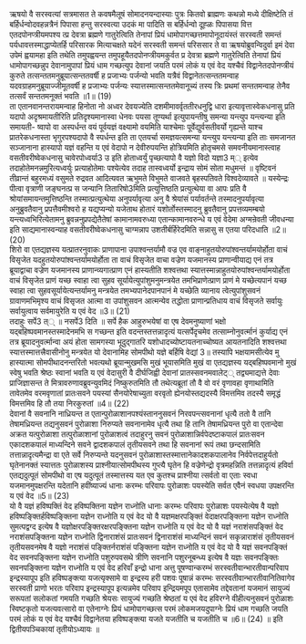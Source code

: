 

  
ऋषयो वै सरस्वत्यां सत्रमासत ते कवषमैलूषं सोमादनयन्दास्याः पुत्रः कितवो ब्राह्मणः कथन्नो मध्ये दीक्षिष्टेति तं बर्हिर्धन्वोदवहन्नत्रैनं पिपासा हन्तु सरस्वत्या उदकं मा पादिति स बर्हिर्धन्वो दूह्ळः पिपासया वित्त एतदपोनप्त्रीयमपश्य त्प्र देवत्रा ब्रह्मणे गातुरेत्विति तेनापां प्रियं धामोपागच्छत्तमापोनूदायंस्तं सरस्वती समन्तं पर्यधावत्तस्माद्धाप्येतर्हि परिसारक मित्याचक्षते यदेनं सरस्वती समन्तं परिससार ते वा ऋषयोब्रुवन्विदुर्वा इमं देवा उपेमं ह्वयामहा इति तथेति तमुपह्वयन्त तमुपहूयैतदपोनप्त्रीयमकुर्वत प्र देवत्रा ब्रह्मणे गातुरेत्विति तेनापां प्रियं धामोपागच्छन्नुप देवानामुपापां प्रियं धाम गच्छत्युप देवानां जयति परमं लोकं य एवं वेद यश्चैवं विद्वानेतदपोनप्त्रीयं कुरुते तत्सन्ततमनुब्रूयात्सन्ततवर्षी ह प्रजाभ्यः पर्जन्यो भवति यत्रैवं विद्वानेतत्सन्ततमन्वाह यदवग्राहमनुब्रूयाज्जीमूतवर्षी ह प्रजाभ्यः पर्जन्यः स्यात्तस्मात्सन्ततमेवानूच्यं तस्य त्रिः प्रथमां सन्ततमन्वाह तेनैव तत्सर्वं सन्ततमनूक्तं भवति ॥1॥ (19)  
ता एतानवानन्तरायमन्वाह हिनोता नो अध्वर देवयज्येति दशमीमावर्वृततीरधनुद्वि धारा इत्यावृत्तास्वेकधनासु प्रति यदापो अदृश्रमायतीरिति प्रतिदृश्यमानास्वा धेनवः पयसा तूण्यर्था इत्युपायन्तीषु समन्या यन्त्युप यन्त्यन्या इति समायती- ष्वापो वा अस्पर्धन्त वयं पूर्वयज्ञं वक्ष्यामो वयमिति याश्चेमाः पूर्वेद्युर्वसतीवर्यो गृह्यन्ते याश्च प्रातरेकधनास्ता भृगुरपश्यदापो वै स्पर्धन्त इति ता एतयर्चा समज्ञयत्समन्या यन्त्युप यन्त्यन्या इति ताः समजानत सञ्जानाना हास्यापो यज्ञं वहन्ति य एवं वेदापो न देवीरुपयन्ति होत्रियमिति होतृचमसे समवनीयमानास्त्वाह वसतीवरीष्वेकधनासु चावेरपोध्वर्या3 उ इति होताध्वर्युं पृच्छत्यापो वै यज्ञो विदो यज्ञा3 म्् इत्येव तदाहोतेमनन्नमुरित्यध्वर्युः प्रत्याहोतेमाः पश्येत्येव तदाह तास्वध्वर्यो इन्द्राय सोमं सोता मधुमन्तं ॥ वृष्टिवनं तीव्रान्तं बहुरमध्यं वसुमते रुद्रवत आदित्यवत ऋभुमते विभुमते वाजवते बृहस्पतिवते विश्वदेव्यावते ॥ यस्येन्द्रः पीत्वा वृत्राणी जङ्घनत्प्र स जन्यानि तितारिषो3मिति प्रत्युत्तिष्ठति प्रत्युत्थेया वा आपः प्रति वै श्रोयांसमायन्तमुत्तिष्ठन्ति तस्मात्प्रत्युत्थेया अनुपर्यावृत्या अनु वै श्रेयांसं पर्यावर्तन्ते तस्मादनुपर्यावृत्या अनुब्रुवतैवानु प्रपत्तैवमीश्वरो ह यद्यप्यन्यो यजेताथ होतारं यशोर्तोस्तस्मादनु ब्रुवतैवानु प्रपत्तव्यमम्बयो यन्त्यध्वभिरित्येतामनु ब्रुवन्ननुप्रपद्येतैतेषां कामानामवरुध्या एतान्कामानवरुन्धे य एवं वेदेमा अग्मन्रेवती जीवधन्या इति साद्यमानास्वन्याह वसतीवरीष्वेकधनासु चाग्मन्नाप उशतीर्बर्हिरेदमिति सन्नासु स एतया परिदधाति ॥2॥ (20)  
शिरो वा एतद्यज्ञस्य यत्प्रातरनुवाकः प्राणापाना उपाश्वन्तर्यामौ वज्र एव वाङ्नाहुतयोरुपांश्वन्तर्यामयोर्होता वाचं विसृजेत यदहुतयोरुपांश्वन्तर्यामयोर्होता ता वाचं विसृजेत वाचा वज्रेण यजमानस्य प्राणान्वीयाद्य एनं तत्र ब्रूयाद्वाचा वज्रेण यजमानस्य प्राणान्व्यगात्प्राण एनं हास्यतीति शश्वत्तथा स्यात्तस्मान्नाहुतयोरुपांश्वन्तर्यामयोर्होता वाचं विसृजेत प्राणं यच्छ स्वाहा त्वा सुहव सूर्यायेत्युपांशुमनुमन्त्रयेत तमभिप्राणेत्प्राण प्राणं मे यच्छेत्यपानं यच्छ स्वाहा त्वा सुहवसूर्यायेत्यन्तर्यामनु मन्त्रयेत तमभ्यपानेदपानपानं मे यच्छेति व्यानाय त्वेत्युपांशुसवनं ग्रावाणमभिमृश्य वाचं विसृजत आत्मा वा उपांशुसवन आत्मन्येव तद्धोता प्राणान्प्रतिधाय वाचं विसृजते सर्वायुः सर्वायुत्वाय सर्वमायुरेति य एवं वेद ॥3॥ (21)  
तदाहुः सर्पे3 त्् ॥ नसर्पे3 दिति ॥ सर्पे हैक आहुरुभयेषां वा एष देवमनुष्याणां भक्षो यद्बहिष्पवमानस्तस्मादेनमभि स गच्छन्त इति वदन्तस्तत्तन्नादृत्यं यत्सर्पेदृचमेव तत्साम्नोनुवर्त्मानं कुर्याद्य एनं तत्र ब्रूयादनुवर्त्मान्वा अयं होता सामगस्या भूदुद्गातरि यशोधादच्योष्टायतनाच्चोष्यत आयतनादिति शश्वत्तथा स्यात्तस्मात्तत्त्रैवासीनोनु मन्त्रयेत यो देवानामिह सोमपीथो यज्ञे बर्हिषि वेद्यां 3॥ तस्यापि भक्षयामसीत्येव मु हास्यात्मा सोमपीथादनन्तरितो भवत्यथो ब्रूयान्मुखमसि मुखं भूयासमिति मुखं वा एतद्यज्ञस्य यद्बहिष्पवमानो मुखं स्वेषु भवति श्रेष्ठः स्वानां भवति य एवं वेदासुरी वै दीर्घजिह्वी देवानां प्रातस्सवनमवालेट्् तद्व्यमाद्यत्ते देवाः प्राजिज्ञासन्त ते मित्रावरुणावब्रुवन्युवमिदं निष्कुरुतमिति तौ तथेत्यब्रूतां तौ वै वो वरं वृणावहा वृणाथामिति तावेतमेव वरमवृणातां प्रातःसवने पयस्यां सैनयोरेषाच्युता वरवृतो ह्येनयोस्तद्यदस्यै विमत्तमिव तदस्यै समृद्धं विमत्तमिव हि तौ तया निरकुरुतां ॥4॥ (22)  
देवानां वै सवनानि नाध्रियन्त त एतान्पुरोळाशानपश्यंस्ताननुसवनं निरवपन्त्सवनानां धृत्यै ततो वै तानि तेषामध्रियन्त तद्यनुसवनं पुरोळाशा निरुप्यते सवनानामेव धृत्यै तथा हि तानि तेषामध्रियन्त पुरो वा एतान्देवा अक्रत यत्पुरोळाशा तत्पुरोळाशानां पुरोळाशत्वं तदाहुरनु सवनं पुरोळाशान्निर्वपेदष्टाकपालं प्रातःसवन एकादशकपालं माध्यन्दिने सवने द्वादशकपालं तृतीयसवने तथा हि सवनानां रूपं तथा छन्दसामिति तत्तान्नादृत्यमैन्द्रा वा एते सर्वे निरुप्यन्ते यदनुसवनं पुरोळाशास्तस्मात्तानेकादशकपालानेव निर्वपेत्तदाहुर्यतो घृतेनानक्तं स्यात्ततः पुरोळाशस्य प्राश्नीयात्सोमपीथस्य गुप्त्यै घृतेन हि वज्रेणेन्द्रो वृत्रमहन्निति तत्तन्नादृत्यं हविर्वा एतद्यदुत्पूतं सोमपीथो वा एष यदुत्पूतं तस्मात्तस्य यत एव कुतश्च प्राश्नीया त्सर्वतो वा एताः स्वधा यजमानमुपक्षरन्ति यदेतानि हवींष्याज्यं धानाः करम्भः परिवापः पुरोळाशः पयस्येति सर्वत एवैनं स्वधया उपक्षरन्ति य एवं वेद ॥5॥ (23)  
यो वै यज्ञं हविष्पक्तिं वेद हविष्पक्तिना यज्ञेन राध्नोति धानाः करम्भः परिवापः पुरोळाशः पयस्येत्येष वै यज्ञो हविष्पङ्क्तिर्हविष्पङ्क्तिना यज्ञेन राध्नोति य एवं वेद यो वै यज्ञमक्षरपङ्क्तिं वेदाक्षरपङ्क्तिना यज्ञेन राध्नोति सुमत्पद्वग्द इत्येष वै यज्ञोक्षरपङ्क्तिरक्षरपङ्क्तिना यज्ञेन राध्नोति य एवं वेद यो वै यज्ञं नराशंसपङ्क्तिं वेद नराशंसपङ्क्तिना यज्ञेन राध्नोति द्विनाराशंसं प्रातःसवनं द्विनाराशंसं माध्यन्दिनं सवनं सकृन्नाराशंसं तृतीयसवनं तृतीयसवनमेष वै यज्ञो नराशंसं पङ्क्तिर्नराशंसं पङ्क्तिना यज्ञेन राध्नोति य एवं वेद यो वै यज्ञं सवनपङ्क्तिं वेद सवनपङ्क्तिना यज्ञेन राध्नोति पशुरुपवसथे त्रीणि सवनानि पशुरनूबन्ध्य इत्येष वै यज्ञः सवनपङ्क्तिः सवनपङ्क्तिना यज्ञेन राध्नोति य एवं वेद हरिवाँ इन्द्रो धाना अत्तु पूषण्वान्करम्भं सरस्वतीवान्भारतीवान्परिवाप इन्द्रस्यापूप इति हविष्पङ्क्त्या यजत्यृक्सामे वा इन्द्रस्य हरी पशवः पूषान्नं करम्भः सरस्वतीवान्भारतीवानितिवागेव सरस्वती प्राणो भरतः परिवाप इन्द्रस्यापूप इत्यन्नमेव परिवाप इन्द्रियमपूप एतासामेव तद्देवतानां यजमानं सायुज्यं सरूपतां सलोकतां गमयति गच्छति श्रेयसः सायुज्यं गच्छति श्रेष्ठतां य एवं वेद हविरग्ने वीहीत्यनुसवनं पुरोळाशः स्विष्टकृतो यजत्यवत्सारो वा एतेनाग्नेः प्रियं धामोपागच्छत्स परमं लोकमजयदुपाग्नेः प्रियं धाम गच्छति जयति परमं लोकं य एवं वेद यश्चैवं विद्वानेतया हविष्पङ्क्त्या यजते यजतीति च यजतीति च ॥6॥ (24) ॥ इति द्वितीयपञ्चिकायां तृतीयोऽध्यायः ॥  
